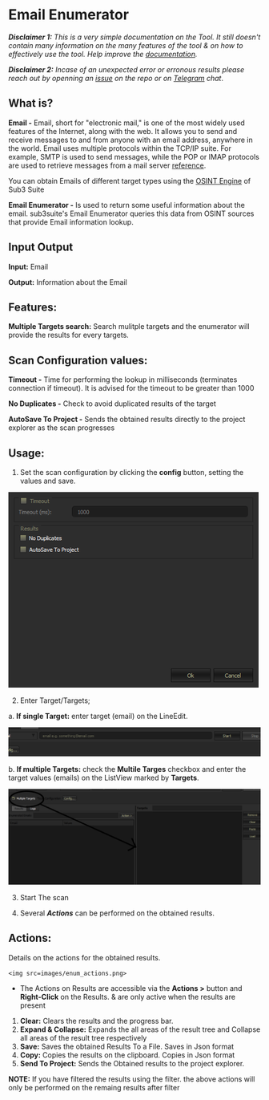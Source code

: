 # Email Enumerator

***Disclaimer 1:** This is a very simple documentation on the Tool. It still doesn't contain many information on the many features of the tool & on how to effectively use the tool. Help improve the [documentation](https://github.com/3nock/s3s_doc).*

***Disclaimer 2:** Incase of an unexpected error or erronous results please reach out by openning an [issue](https://github.com/3nock/sub3suite/issues) on the repo or on [Telegram](https://t.me/sub3suite) chat*.

## What is? 

**Email -** Email, short for "electronic mail," is one of the most widely used features of the Internet, along with the web. It allows you to send and receive messages to and from anyone with an email address, anywhere in the world.
Email uses multiple protocols within the TCP/IP suite. For example, SMTP is used to send messages, while the POP or IMAP protocols are used to retrieve messages from a mail server
[reference](https://techterms.com/definition/email).

You can obtain Emails of different target types using the [OSINT Engine](../engines/osint.md) of Sub3 Suite

**Email Enumerator -** Is used to return some useful information about the email. 
sub3suite's Email Enumerator queries this data from OSINT sources that provide Email information lookup.

## Input Output 

**Input:** Email

**Output:** Information about the Email

## Features: 

**Multiple Targets search:** Search mulitple targets and the enumerator will provide the results for every targets.


## Scan Configuration values: 

**Timeout -** Time for performing the lookup in milliseconds (terminates connection if timeout). It is advised for the timeout to be greater than 1000

**No Duplicates -** Check to avoid duplicated results of the target

**AutoSave To Project -** Sends the obtained results directly to the project explorer as the scan progresses


## Usage: 

1. Set the scan configuration by clicking the **config** button, setting the values and save.

<img src=images/enum_config.png>

2. Enter Target/Targets;

 a. **If single Target:** enter target (email) on the LineEdit. 
 
 <img src=images/email_target.png>
 
 b. **If multiple Targets:** check the **Multile Targes** checkbox and enter the target values (emails) on the ListView marked by **Targets**. 
 
 <img src=images/email_targets.png>

3. Start The scan

4. Several ***Actions*** can be performed on the obtained results.

## Actions: 

Details on the actions for the obtained results.

	<img src=images/enum_actions.png>

 - The Actions on Results are accessible via the **Actions >** button and **Right-Click** on the Results. & are only active when the results are present

1. **Clear:** Clears the results and the progress bar.
2. **Expand & Collapse:** Expands the all areas of the result tree and Collapse all areas of the result tree respectively
3. **Save:** Saves the obtained Results To a File. Saves in Json format
4. **Copy:** Copies the results on the clipboard. Copies in Json format
5. **Send To Project:** Sends the Obtained results to the project explorer.

**NOTE:**
	If you have filtered the results using the filter. the above actions will only be performed on the remaing results after filter
